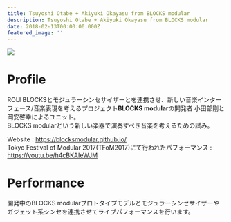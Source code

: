 ```yaml
---
title: Tsuyoshi Otabe + Akiyuki Okayasu from BLOCKS modular
description: Tsuyoshi Otabe + Akiyuki Okayasu from BLOCKS modular
date: 2018-02-13T00:00:00.000Z
featured_image: ''
---
```

![](/images/OtabeOkayasu.jpg)

# Profile
ROLI BLOCKSとモジュラーシンセサイザーとを連携させ、新しい音楽インターフェース/音楽表現を考えるプロジェクト**BLOCKS modular**の開発者 小田部剛と岡安啓幸によるユニット。   
BLOCKS modularという新しい楽器で演奏すべき音楽を考えるための試み。  

Website : <https://blocksmodular.github.io/>  
Tokyo Festival of Modular 2017(TFoM2017)にて行われたパフォーマンス : <https://youtu.be/h4cBKAIeWJM>

# Performance
開発中のBLOCKS modularプロトタイプモデルとモジュラーシンセサイザーやガジェット系シンセを連携させてライブパフォーマンスを行います。
